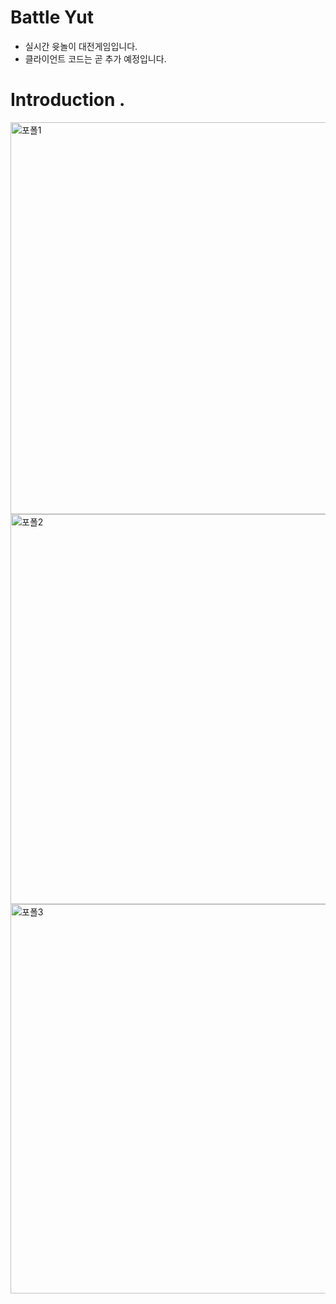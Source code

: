 # Battle Yut
- 실시간 윳놀이 대전게임입니다.
- 클라이언트 코드는 곧 추가 예정입니다.


# Introduction .
<img width="627" alt="포폴1" src="https://user-images.githubusercontent.com/40673012/107176023-a16a0400-6a11-11eb-8798-4dcf326bdbe0.png">
<img width="624" alt="포폴2" src="https://user-images.githubusercontent.com/40673012/107176030-a4fd8b00-6a11-11eb-8f85-1bada5e436e3.png">
<img width="623" alt="포폴3" src="https://user-images.githubusercontent.com/40673012/107176031-a6c74e80-6a11-11eb-8ce2-28c90048f5ea.png">
